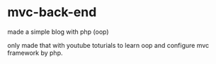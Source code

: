 # mvc-back-end

made a simple blog with php (oop)  

only made that with youtube toturials to learn oop and configure mvc framework by php.
